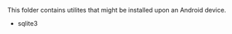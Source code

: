 <p>This folder contains utilites that might be installed upon an Android device.</p>
<ul>
<li>sqlite3</li>
</ul>
